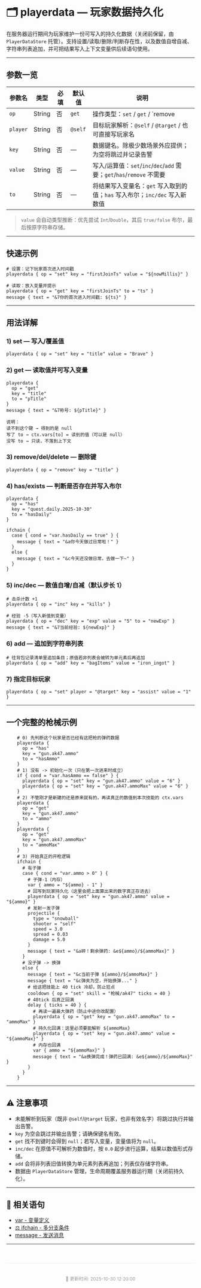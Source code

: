 # 🗂️ playerdata — 玩家数据持久化

在服务器运行期间为玩家维护一份可写入的持久化数据（关闭前保留，由 `PlayerDataStore` 托管）。支持设置/读取/删除/判断存在性，以及数值自增自减、字符串列表追加，并可把结果写入上下文变量供后续语句使用。

---

## 参数一览

| 参数名      | 类型     | 必填 | 默认值     | 说明                                                         |
|----------|--------|----|---------|------------------------------------------------------------|
| `op`     | String | 否  | `get`   | 操作类型：`set` / `get` / `remove                               |del|delete` / `has|exists` / `inc` / `dec` / `add` |
| `player` | String | 否  | `@self` | 目标玩家解析：`@self` / `@target` / 也可直接写玩家名                      |
| `key`    | String | 否  | —       | 数据键名。除极少数场景外应提供；为空将跳过并记录告警                                 |
| `value`  | String | 否  | —       | 写入/运算值：`set`/`inc`/`dec`/`add` 需要；`get`/`has`/`remove` 不需要 |
| `to`     | String | 否  | —       | 将结果写入变量名：`get` 写入取到的值；`has` 写入布尔；`inc/dec` 写入新数值           |

> `value` 会自动类型推断：优先尝试 `Int`/`Double`，其后 `true/false` 布尔，最后按原字符串存储。

---

## 快速示例

```plain
# 设置：记下玩家首次进入时间戳
playerdata { op = "set" key = "firstJoinTs" value = "${nowMillis}" }

# 读取：放入变量并提示
playerdata { op = "get" key = "firstJoinTs" to = "ts" }
message { text = "&7你的首次进入时间戳: ${ts}" }
```

---

## 用法详解

### 1) set — 写入/覆盖值
```plain
playerdata { op = "set" key = "title" value = "Brave" }
```

### 2) get — 读取值并可写入变量
```plain
playerdata {
  op = "get"
  key = "title"
  to = "pTitle"
}
message { text = "&7称号: ${pTitle}" }

说明：
读不到这个键 → 得到的是 null
写了 to → ctx.vars[to] = 读到的值（可以是 null）
没写 to → 只读，不落到上下文
```

### 3) remove/del/delete — 删除键
```plain
playerdata { op = "remove" key = "title" }
```

### 4) has/exists — 判断是否存在并写入布尔
```plain
playerdata {
  op = "has"
  key = "quest.daily.2025-10-30"
  to = "hasDaily"
}

ifchain {
  case { cond = "var.hasDaily == true" } {
    message { text = "&a你今天做过日常啦！" }
  }
  else {
    message { text = "&c今天还没做日常，去做一下~" }
  }
}

```

### 5) inc/dec — 数值自增/自减（默认步长 1）
```plain
# 击杀计数 +1
playerdata { op = "inc" key = "kills" }

# 经验 -5（写入新值到变量）
playerdata { op = "dec" key = "exp" value = "5" to = "newExp" }
message { text = "&7当前经验: ${newExp}" }
```

### 6) add — 追加到字符串列表
```plain
# 往背包记录清单里追加条目；原值若非列表会被转为单元素后再追加
playerdata { op = "add" key = "bagItems" value = "iron_ingot" }
```

### 7) 指定目标玩家
```plain
playerdata { op = "set" player = "@target" key = "assist" value = "1" }
```
---

## 一个完整的枪械示例
```plain
    # 0) 先判断这个玩家是否已经有这把枪的弹药数据
    playerdata {
      op = "has"
      key = "gun.ak47.ammo"
      to = "hasAmmo"
    }
    # 1) 没有 -> 初始化一次（只在第一次进来时成立）
    if { cond = "var.hasAmmo == false" } {
      playerdata { op = "set" key = "gun.ak47.ammo" value = "6" }
      playerdata { op = "set" key = "gun.ak47.ammoMax" value = "6" }
    }
    # 2) 不管刚才是新建的还是原来就有的，再读真正的数值到本次技能的 ctx.vars
    playerdata {
      op = "get"
      key = "gun.ak47.ammo"
      to = "ammo"
    }
    playerdata {
      op = "get"
      key = "gun.ak47.ammoMax"
      to = "ammoMax"
    }
    # 3) 开始真正的开枪逻辑
    ifchain {
      # 有子弹
      case { cond = "var.ammo > 0" } {
        # 子弹-1（内存）
        var { ammo = "${ammo} - 1" }
        # 回写到玩家持久化（这里会把上面算出来的数字真正存进去）
        playerdata { op = "set" key = "gun.ak47.ammo" value = "${ammo}" }
        # 发射一发子弹
        projectile {
          type = "snowball"
          shooter = "self"
          speed = 3.0
          spread = 0.03
          damage = 5.0
        }
        message { text = "&a砰！剩余弹药: &e${ammo}/${ammoMax}" }
      }
      # 没子弹 -> 换弹
      else {
        message { text = "&c当前子弹 ${ammo}/${ammoMax}" }
        message { text = "&c弹夹为空，开始换弹..." }
        # 给这把技能上 40 tick 冷却，防止狂点
        cooldown { op = "set" skill = "枪械/ak47" ticks = 40 }
        # 40tick 后真正回满
        delay { ticks = 40 } {
          # 再读一遍最大弹药（防止中途你改配置）
          playerdata { op = "get" key = "gun.ak47.ammoMax" to = "ammoMax" }
          # 持久化回满：这里必须要能解析 ${ammoMax}
          playerdata { op = "set" key = "gun.ak47.ammo" value = "${ammoMax}" }
          # 内存也回满
          var { ammo = "${ammoMax}" }
          message { text = "&a换弹完成！弹药已回满: &e${ammo}/${ammoMax}" }
        }
      }
    }
```
---
## ⚠️ 注意事项

- 未能解析到玩家（既非 `@self`/`@target` 玩家，也非有效名字）将跳过执行并输出告警。
- `key` 为空会跳过并输出告警；请确保键名有效。
- `get` 找不到键时会得到 `null`；若写入变量，变量值将为 `null`。
- `inc/dec` 在原值不可解析为数值时，按 `0.0` 起步进行运算，结果以数值形式存储。
- `add` 会将非列表旧值转换为单元素列表再追加；列表仅存储字符串。
- 数据由 `PlayerDataStore` 管理，生命周期覆盖服务器运行期（关闭前持久化）。

---

## 🔗 相关语句

- [var - 变量定义](var—定义_覆盖上下文变量.md)
- [⚖️ ifchain - 多分支条件](ifchain—多分支条件执行_case…else链.md)
- [️message - 发送消息](️message—发送消息语句.md)

---

<div style="text-align: center; padding: 20px 0; color: #999; font-size: 12px; border-top: 1px solid #eee; margin-top: 50px;">
  <p>📝 更新时间: 2025-10-30 12:20:00</p>
</div>


